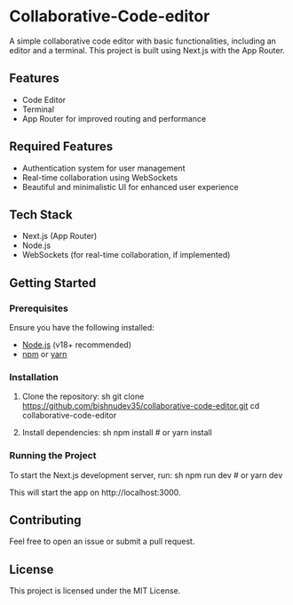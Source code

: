 # Collaborative-Code-editor

A simple collaborative code editor with basic functionalities, including an editor and a terminal. This project is built using Next.js with the App Router.

## Features
- Code Editor
- Terminal
- App Router for improved routing and performance

## Required Features
- Authentication system for user management
- Real-time collaboration using WebSockets
- Beautiful and minimalistic UI for enhanced user experience

## Tech Stack
- Next.js (App Router)
- Node.js 
- WebSockets (for real-time collaboration, if implemented)

## Getting Started

### Prerequisites
Ensure you have the following installed:
- [Node.js](https://nodejs.org/) (v18+ recommended)
- [npm](https://www.npmjs.com/) or [yarn](https://yarnpkg.com/)

### Installation
1. Clone the repository:
   sh
   git clone https://github.com/bishnudev35/collaborative-code-editor.git
   cd collaborative-code-editor
   
2. Install dependencies:
   sh
   npm install  # or yarn install
   

### Running the Project
To start the Next.js development server, run:
sh
npm run dev  # or yarn dev

This will start the app on http://localhost:3000.


## Contributing
Feel free to open an issue or submit a pull request.

## License
This project is licensed under the MIT License.
